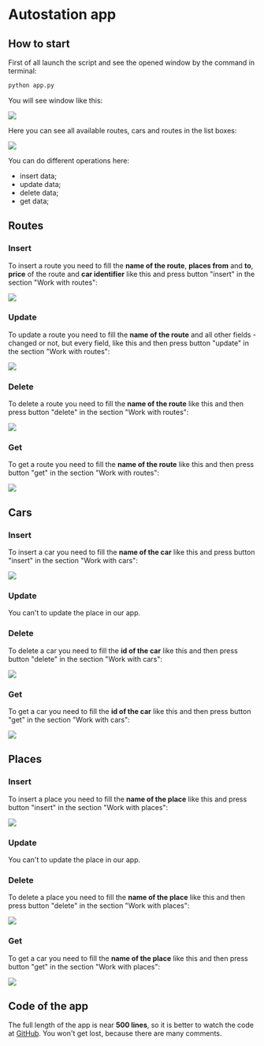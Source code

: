# Autostation app

## How to start

First of all launch the script and see the opened window by the command in terminal:

```bash
python app.py
```

You will see window like this:

![](images/Start.png)

Here you can see all available routes, cars and routes in the list boxes:

![](images/Start.png)

You can do different operations here:

- insert data;
- update data;
- delete data;
- get data;

## Routes

### Insert

To insert a route you need to fill the **name of the route**, **places from** and **to**, **price** of the route and
**car identifier** like this and press button "insert" in the section "Work with routes":

![](images/InsertRoutes.png)

### Update

To update a route you need to fill the **name of the route** and all other fields - changed or not, but every field,
like this and then press button "update" in the section "Work with routes":

![](images/UpdateRoutes.png)

### Delete

To delete a route you need to fill the **name of the route** like this and then press button "delete" in the section
"Work with routes":

![](images/DeleteRoutes.png)

### Get

To get a route you need to fill the **name of the route** like this and then press button "get" in the section
"Work with routes":

![](images/GetRoutes.png)

## Cars

### Insert

To insert a car you need to fill the **name of the car** like this and press button "insert" in the section
"Work with cars":

![](images/InsertCars.png)

### Update

You can't to update the place in our app.

### Delete

To delete a car you need to fill the **id of the car** like this and then press button "delete" in the section
"Work with cars":

![](images/DeleteCars.png)

### Get

To get a car you need to fill the **id of the car** like this and then press button "get" in the section
"Work with cars":

![](images/GetCars.png)

## Places

### Insert

To insert a place you need to fill the **name of the place** like this and press button "insert" in the section
"Work with places":

![](images/InsertPlaces.png)

### Update

You can't to update the place in our app.

### Delete

To delete a place you need to fill the **name of the place** like this and then press button "delete" in the section
"Work with places":

![](images/DeletePlaces.png)

### Get

To get a car you need to fill the **name of the place** like this and then press button "get" in the section
"Work with places":

![](images/GetPlaces.png)

## Code of the app

The full length of the app is near **500 lines**, so it is better to watch the code at
[GitHub](https://github.com/mezidia/medivac/blob/main/app.py). You won't get lost, because there are many comments.
